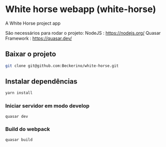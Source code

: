 # White horse webapp (white-horse)

A White Horse project app

São necessários para rodar o projeto:
NodeJS : https://nodejs.org/
Quasar Framework : https://quasar.dev/

## Baixar o projeto
```bash
git clone git@github.com:Beckerino/white-horse.git
```

## Instalar dependências
```bash
yarn install
```

### Iniciar servidor em modo develop
```bash
quasar dev
```

### Build do webpack
```bash
quasar build
```
